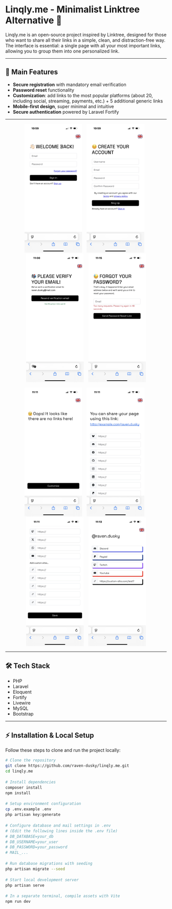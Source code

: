 # Linqly.me - Minimalist Linktree Alternative 🌟

Linqly.me is an open-source project inspired by Linktree, designed for those who want to share all their links in a simple, clean, and distraction-free way. The interface is essential: a single page with all your most important links, allowing you to group them into one personalized link.

---

## 🚀 Main Features

- **Secure registration** with mandatory email verification  
- **Password reset** functionality  
- **Customization**: add links to the most popular platforms (about 20, including social, streaming, payments, etc.) + 5 additional generic links  
- **Mobile-first design**, super minimal and intuitive  
- **Secure authentication** powered by Laravel Fortify  

---

<p align="center">
  <img src="screenshots/IMG_0273.jpg" width="180" height="400" style="margin-right:10px;"/>
  <img src="screenshots/IMG_0274.jpg" width="180" height="400" style="margin-right:10px;"/>
  <img src="screenshots/IMG_0276.jpg" width="180" height="400" style="margin-right:10px;"/>
  <img src="screenshots/IMG_0281.jpg" width="180" height="400"/>
</p>

<p align="center">
  <img src="screenshots/IMG_0277.jpg" width="180" height="400" style="margin-right:10px;"/>
  <img src="screenshots/IMG_0278.jpg" width="180" height="400" style="margin-right:10px;"/>
  <img src="screenshots/IMG_0279.jpg" width="180" height="400" style="margin-right:10px;"/>
  <img src="screenshots/IMG_0280.jpg" width="180" height="400"/>
</p>

---

## 🛠 Tech Stack

- PHP
- Laravel
- Eloquent
- Fortify
- Livewire
- MySQL
- Bootstrap

---

## ⚡ Installation & Local Setup

Follow these steps to clone and run the project locally:

```bash
# Clone the repository
git clone https://github.com/raven-dusky/linqly.me.git
cd linqly.me

# Install dependencies
composer install
npm install

# Setup environment configuration
cp .env.example .env
php artisan key:generate

# Configure database and mail settings in .env
# (Edit the following lines inside the .env file)
# DB_DATABASE=your_db
# DB_USERNAME=your_user
# DB_PASSWORD=your_password
# MAIL_...

# Run database migrations with seeding
php artisan migrate --seed

# Start local development server
php artisan serve

# In a separate terminal, compile assets with Vite
npm run dev
```
